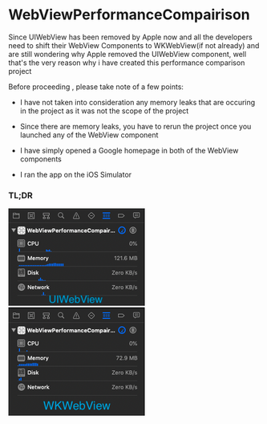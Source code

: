 # WebViewPerformanceCompairison
Since UIWebView has been removed by Apple now and all the developers need to shift their WebView Components to WKWebView(if not already) and are still wondering why Apple removed the UIWebView component, well that's the very reason why i have created this performance comparison project

Before proceeding , please take note of a few points:

- I have not taken into consideration any memory leaks that are occuring in the project as it was not the scope of the project

- Since there are memory leaks, you have to rerun the project once you launched any of the WebView component

- I have simply opened a Google homepage in both of the WebView components

- I ran the app on the iOS Simulator

### TL;DR
![UIWebView](https://github.com/bakshioye/WebViewPerformanceCompairison/blob/master/UIWebView.png)             ![WKWebView](https://github.com/bakshioye/WebViewPerformanceCompairison/blob/master/WKWebView.png)
